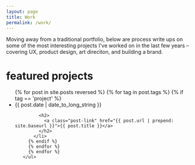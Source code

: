 ```yaml
---
layout: page
title: Work
permalink: /work/
---
```


Moving away from a traditional portfolio, below are process write ups on some of the most interesting projects I've worked on in the last few years – covering UX, product design, art direciton, and building a brand.

<div class="home">
  <div class="listings">
       <h1 class="page-heading">featured projects</h1>
       <ul class="post-list">
         {% for post in site.posts reversed %}
         {% for tag in post.tags %}
         {% if tag == 'project' %}
           <li>
             <span class="post-meta">{{ post.date | date_to_long_string }}</span>
   
             <h2>
               <a class="post-link" href="{{ post.url | prepend: site.baseurl }}">{{ post.title }}</a>
             </h2>
           </li>
         {% endif %}
         {% endfor %}
         {% endfor %}
       </ul>
  </div>

</div>